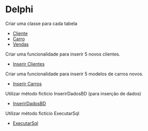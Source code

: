 # Delphi
 
 Criar uma classe para cada tabela
  - [Cliente](https://github.com/Gustavo-Zanella/Avaliacao-Tecnica-Delphi/blob/main/Delphi/Classes/unClasseCliente.pas)
  - [Carro](https://github.com/Gustavo-Zanella/Avaliacao-Tecnica-Delphi/blob/main/Delphi/Classes/unClasseCarro.pas)
  - [Vendas](https://github.com/Gustavo-Zanella/Avaliacao-Tecnica-Delphi/blob/main/Delphi/Classes/unClasseVenda.pas)  

Criar uma funcionalidade para inserir 5 novos clientes.
 - [Inserir Clientes](https://github.com/Gustavo-Zanella/Avaliacao-Tecnica-Delphi/blob/main/Delphi/unPrincipal.pas)

Criar uma funcionalidade para inserir 5 modelos de carros novos.
 - [Inserir Carros](https://github.com/Gustavo-Zanella/Avaliacao-Tecnica-Delphi/blob/main/Delphi/unPrincipal.pas)

Utilizar método fictício InserirDadosBD (para inserção de dados)
 - [InserirDadosBD](https://github.com/Gustavo-Zanella/Avaliacao-Tecnica-Delphi/blob/main/Delphi/Classes/unClasseBanco.pas)

Utilizar método fictício ExecutarSql 
 - [ExecutarSql](https://github.com/Gustavo-Zanella/Avaliacao-Tecnica-Delphi/blob/main/Delphi/Classes/unClasseBanco.pas)
